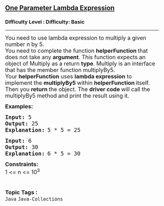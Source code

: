 <h2><a href="https://www.geeksforgeeks.org/problems/one-parameter-lambda-expression/1?page=1&difficulty=Basic&status=unsolved,attempted&sortBy=accuracy">One Parameter Lambda Expression</a></h2><h3>Difficulty Level : Difficulty: Basic</h3><hr><div class="problems_problem_content__Xm_eO"><p><span style="font-size: 18px;">You need to use lambda expression to multiply a given number n by 5.<br>You need to complete the function&nbsp;<strong>helperFunction&nbsp;</strong>that does not take any&nbsp;<strong>argument</strong>. This function expects an object of Multiply as a return&nbsp;<strong>type</strong>. Multiply is an interface that has the member function multiplyBy5. Your&nbsp;<strong>helperFunction</strong>&nbsp;uses&nbsp;<strong>lambda expression</strong>&nbsp;to implement the&nbsp;<strong>multiplyBy5&nbsp;</strong>within&nbsp;<strong>helperFunction&nbsp;</strong>itself. Then you&nbsp;<strong>return&nbsp;</strong>the object. The&nbsp;<strong>driver code&nbsp;</strong>will call the multiplyBy5 method and print the result using it.<br></span></p>
<p><span style="font-size: 18px;"><strong>Examples:</strong></span></p>
<pre><span style="font-size: 18px;"><strong>Input: </strong>5</span>
<span style="font-size: 18px;"><strong>Output: </strong>25</span>
<span><strong><span style="font-size: 18px;">Explanation:</span> </strong></span><span style="font-size: 18px;">5 * 5 = 25</span></pre>
<pre><span style="font-size: 18px;"><strong>Input: </strong></span><span style="font-size: 18px;">6</span>
<span style="font-size: 18px;"><strong>Output: </strong>30</span>
<span><strong><span style="font-size: 18px;">Explanation:</span> </strong></span><span style="font-size: 18px;">6 * 5 = 30</span></pre>
<p><span style="font-size: 18px;"><strong>Constraints:</strong><br>1 &lt;= n &lt;= 10<sup>3</sup></span></p></div><br><p><span style=font-size:18px><strong>Topic Tags : </strong><br><code>Java</code>&nbsp;<code>Java-Collections</code>&nbsp;
